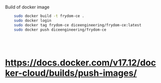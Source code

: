 

Build of docker image 

```bash
    sudo docker build -t frydom-ce . 
    sudo docker login
    sudo docker tag frydom-ce diceengineering/frydom-ce:latest
    sudo docker push diceengineering/frydom-ce
    
    
    
```


# https://docs.docker.com/v17.12/docker-cloud/builds/push-images/

